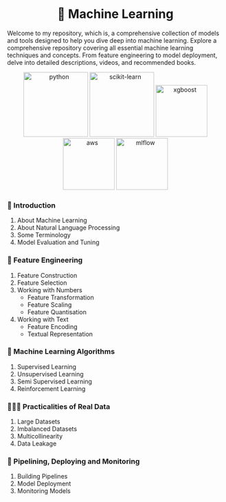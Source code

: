 <h1 align="center">🤖 Machine Learning</h1>
<p>
    Welcome to my repository, which is, a comprehensive collection of models and tools designed to help you dive deep into machine learning. Explore a comprehensive repository covering all essential machine learning techniques and concepts. From feature engineering to model deployment, delve into detailed descriptions, videos, and recommended books. 
</p>


<p align="center"> 
    <img src="https://upload.wikimedia.org/wikipedia/commons/thumb/f/f8/Python_logo_and_wordmark.svg/2560px-Python_logo_and_wordmark.svg.png" alt="python" width="150"/>
    <img src="https://upload.wikimedia.org/wikipedia/commons/thumb/0/05/Scikit_learn_logo_small.svg/2560px-Scikit_learn_logo_small.svg.png" alt="scikit-learn" width="150"/>
    <img src="https://www.intel.com/content/dam/www/central-libraries/us/en/images/2022-11/xgboost-logo-rwd.png.rendition.intel.web.480.360.png" alt="xgboost" width="120">
    <img src="https://upload.wikimedia.org/wikipedia/commons/thumb/9/93/Amazon_Web_Services_Logo.svg/2560px-Amazon_Web_Services_Logo.svg.png" alt="aws" width="120"/>
    <img src="https://adatis.co.uk/wp-content/uploads/MLflow-logo.png" alt="mlflow" width="120"/>
</p>


### 👋 Introduction
1. About Machine Learning
2. About Natural Language Processing
3. Some Terminology
4. Model Evaluation and Tuning


### 🔧 Feature Engineering
1. Feature Construction
2. Feature Selection
3. Working with Numbers
    - Feature Transformation
    - Feature Scaling
    - Feature Quantisation
4. Working with Text
    - Feature Encoding
    - Textual Representation


### 🧮 Machine Learning Algorithms
1. Supervised Learning
2. Unsupervised Learning
3. Semi Supervised Learning
4. Reinforcement Learning


### 👷🏻‍♂️ Practicalities of Real Data
1. Large Datasets
2. Imbalanced Datasets
3. Multicollinearity
4. Data Leakage


### 🔎 Pipelining, Deploying and Monitoring
1. Building Pipelines
2. Model Deployment
3. Monitoring Models
